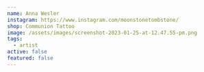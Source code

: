 ```yaml
---
name: Anna Wesler
instagram: https://www.instagram.com/moonstonetombstone/
shop: Communion Tattoo
image: /assets/images/screenshot-2023-01-25-at-12.47.55-pm.png
tags:
  - artist
active: false
featured: false
---
```

